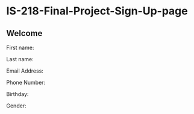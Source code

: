 # IS-218-Final-Project-Sign-Up-page

<?php
	$first_name = $_GET['first_name'];
	$last_name = $GET['last_name'];
	$email = $GET['email'];
	$phone_number = $GET['phone_number'];
	$birthday = $GET['birthday'];
	$gender = $GET['gender'];
?> 
<!DOCTYPE html>
<html> 
  <head> 
	  <link rel="stylesheet" type="text/css" href="main.css"> 
	</head> 
	<body> 
	<h2>Welcome</h2>
	<p>First name: <?php echo $first_name; ?></p>
	<p>Last name: <?php echo $last_name; ?></p>
	<p>Email Address: <?php echo $email; ?></p>
	<p>Phone Number: <?php echo $phone_number; ?></p>
	<p>Birthday: <?php echo $birthday; ?></p>
	<p>Gender: <?php echo $gender; ?></p>
	</body>
</html>
